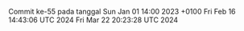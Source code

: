 Commit ke-55 pada tanggal Sun Jan 01 14:00 2023 +0100
Fri Feb 16 14:43:06 UTC 2024
Fri Mar 22 20:23:28 UTC 2024
